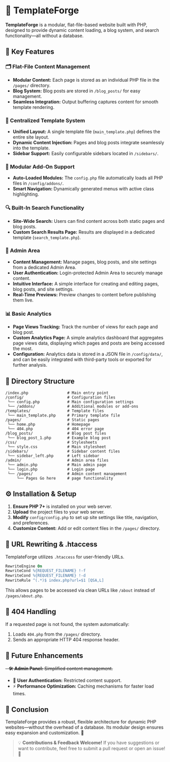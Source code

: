 # 🚀 TemplateForge

**TemplateForge** is a modular, flat-file-based website built with PHP, designed to provide dynamic content loading, a blog system, and search functionality—all without a database.

## 📌 Key Features

### 🗂 Flat-File Content Management
- **Modular Content:** Each page is stored as an individual PHP file in the `/pages/` directory.
- **Blog System:** Blog posts are stored in `/blog_posts/` for easy management.
- **Seamless Integration:** Output buffering captures content for smooth template rendering.

### 🎨 Centralized Template System
- **Unified Layout:** A single template file (`main_template.php`) defines the entire site layout.
- **Dynamic Content Injection:** Pages and blog posts integrate seamlessly into the template.
- **Sidebar Support:** Easily configurable sidebars located in `/sidebars/`.

### 🧩 Modular Add-On Support
- **Auto-Loaded Modules:** The `config.php` file automatically loads all PHP files in `/config/addons/`.
- **Smart Navigation:** Dynamically generated menus with active class highlighting.

### 🔍 Built-In Search Functionality
- **Site-Wide Search:** Users can find content across both static pages and blog posts.
- **Custom Search Results Page:** Results are displayed in a dedicated template (`search_template.php`).

### 🔑 Admin Area
- **Content Management:** Manage pages, blog posts, and site settings from a dedicated Admin Area.
- **User Authentication:** Login-protected Admin Area to securely manage content.
- **Intuitive Interface:** A simple interface for creating and editing pages, blog posts, and site settings.
- **Real-Time Previews:** Preview changes to content before publishing them live.

### 📊 Basic Analytics
- **Page Views Tracking:** Track the number of views for each page and blog post.
- **Custom Analytics Page:** A simple analytics dashboard that aggregates page views data, displaying which pages and posts are being accessed the most.
- **Configuration:** Analytics data is stored in a JSON file in `/config/data/`, and can be easily integrated with third-party tools or exported for further analysis.


## 📂 Directory Structure
```plaintext
/index.php                 # Main entry point
/config/                   # Configuration files
 └── config.php            # Main configuration settings
 └── /addons/              # Additional modules or add-ons
/templates/                # Template files
 └── main_template.php     # Primary template file
/pages/                    # Static pages
 └── home.php              # Homepage
 └── 404.php               # 404 error page
/blog_posts/               # Blog post files
 └── blog_post_1.php       # Example blog post
/css/                      # Stylesheets
 └── style.css             # Main stylesheet
/sidebars/                 # Sidebar content files
 └── sidebar_left.php      # Left sidebar
/admin/                    # Admin area files
 └── admin.php             # Main admin page
 └── login.php             # Login page
 └── /pages/               # Admin content management
     └── Pages Go here     # page functionality
```

## ⚙️ Installation & Setup
1. **Ensure PHP 7+** is installed on your web server.
2. **Upload** the project files to your web server.
3. **Modify** `config/config.php` to set up site settings like title, navigation, and preferences.
4. **Customize Content:** Add or edit content files in the `/pages/` directory.

## 🔄 URL Rewriting & .htaccess
TemplateForge utilizes `.htaccess` for user-friendly URLs.

```apache
RewriteEngine On
RewriteCond %{REQUEST_FILENAME} !-f
RewriteCond %{REQUEST_FILENAME} !-d
RewriteRule ^(.*)$ index.php?url=$1 [QSA,L]
```

This allows pages to be accessed via clean URLs like `/about` instead of `/pages/about.php`.

## 🚨 404 Handling
If a requested page is not found, the system automatically:
1. Loads `404.php` from the `/pages/` directory.
2. Sends an appropriate HTTP 404 response header.

## 🚀 Future Enhancements
~~- 🛠 **Admin Panel:** Simplified content management.~~
- 🔐 **User Authentication:** Restricted content support.
- ⚡ **Performance Optimization:** Caching mechanisms for faster load times.

## 🏁 Conclusion
TemplateForge provides a robust, flexible architecture for dynamic PHP websites—without the overhead of a database. Its modular design ensures easy expansion and customization. 🚀

> 💡 **Contributions & Feedback Welcome!** If you have suggestions or want to contribute, feel free to submit a pull request or open an issue! 🎉

